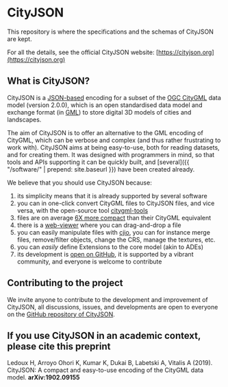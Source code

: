 
# CityJSON

This repository is where the specifications and the schemas of CityJSON are kept.

For all the details, see the official CityJSON website: [https://cityjson.org](https://cityjson.org)


## What is CityJSON?

CityJSON is a [JSON-based](http://json.org) encoding for a subset of the [OGC CityGML](http://www.opengeospatial.org/standards/citygml) data model (version 2.0.0), which is an open standardised data model and exchange format (in [GML](http://www.opengeospatial.org/standards/gml)) to store digital 3D models of cities and landscapes. 

The aim of CityJSON is to offer an alternative to the GML encoding of CityGML, which can be verbose and complex (and thus rather frustrating to work with). 
CityJSON aims at being easy-to-use, both for reading datasets, and for creating them.
It was designed with programmers in mind, so that tools and APIs supporting it can be quickly built, and [several]({{ "/software/" | prepend: site.baseurl }}) have been created already.

We believe that you should use CityJSON because: 

  1. its simplicity means that it is already supported by several software
  2. you can in one-click convert CityGML files to CityJSON files, and vice versa, with the open-source tool [citygml-tools](https://github.com/citygml4j/citygml-tools)
  3. files are on average [6X more compact](https://github.com/tudelft3d/cityjson/wiki/Compression-factor-for-a-few-open-CityGML-datasets) than their CityGML equivalent
  4. there is a [web-viewer](https://tudelft3d.github.io/CityJSON-viewer) where you can drag-and-drop a file
  5. you can easily manipulate files with [cjio](https://github.com/tudelft3d/cjio), you can for instance merge files, remove/filter objects, change the CRS, manage the textures, etc.
  6. you can *easily* define Extensions to the core model (akin to ADEs) 
  7. its development is [open on GitHub](https://github.com/tudelft3d/cityjson/issues/), it is supported by a vibrant community, and everyone is welcome to contribute


## Contributing to the project 

We invite anyone to contribute to the development and improvement of CityJSON, all discussions, issues, and developments are open to everyone on the [GitHub repository of CityJSON](https://github.com/tudelft3d/cityjson).


## If you use CityJSON in an academic context, please cite this preprint

Ledoux H, Arroyo Ohori K, Kumar K, Dukai B, Labetski A, Vitalis A (2019). CityJSON: A compact and easy-to-use encoding of the CityGML data model. **arXiv:1902.09155** [<i class="fas fa-file-pdf"></i>](https://arxiv.org/pdf/1902.09155.pdf)